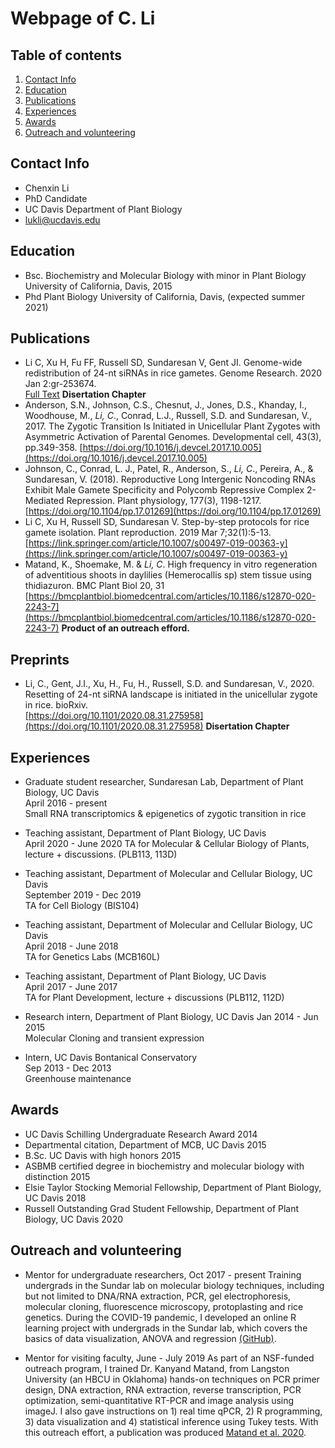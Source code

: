 # Webpage of C. Li

## Table of contents

1. [Contact Info](#Contact_Info)
2. [Education](#Education)
3. [Publications](#Publications)
4. [Experiences](#Experiences)
5. [Awards](#Awards)
6. [Outreach and volunteering](#Outreach_volunteering)

## Contact Info <a name="Contact_Info"></a>

* Chenxin Li
* PhD Candidate  
* UC Davis Department of Plant Biology 
* lukli@ucdavis.edu

## Education <a name="Education"></a>

* Bsc. Biochemistry and Molecular Biology with minor in Plant Biology  
University of California, Davis, 2015
* Phd Plant Biology
University of California, Davis, (expected summer 2021)  

## Publications <a name="Publications"></a>

* Li C, Xu H, Fu FF, Russell SD, Sundaresan V, Gent JI. Genome-wide redistribution of 24-nt siRNAs in rice gametes. Genome Research. 2020 Jan 2:gr-253674.  
[Full Text](https://genome.cshlp.org/content/early/2020/01/30/gr.253674.119.full.pdf) **Disertation Chapter** 
* Anderson, S.N., Johnson, C.S., Chesnut, J., Jones, D.S., Khanday, I., Woodhouse, M., *Li, C*., Conrad, L.J., Russell, S.D. and Sundaresan, V., 2017. The Zygotic Transition Is Initiated in Unicellular Plant Zygotes with Asymmetric Activation of Parental Genomes. Developmental cell, 43(3), pp.349-358. 
[https://doi.org/10.1016/j.devcel.2017.10.005](https://doi.org/10.1016/j.devcel.2017.10.005)  
* Johnson, C., Conrad, L. J., Patel, R., Anderson, S., *Li, C*., Pereira, A., & Sundaresan, V. (2018). Reproductive Long Intergenic Noncoding RNAs Exhibit Male Gamete Specificity and Polycomb Repressive Complex 2-Mediated Repression. Plant physiology, 177(3), 1198-1217.   
[https://doi.org/10.1104/pp.17.01269](https://doi.org/10.1104/pp.17.01269)  
* Li C, Xu H, Russell SD, Sundaresan V. Step-by-step protocols for rice gamete isolation. Plant reproduction. 2019 Mar 7;32(1):5-13.    
[https://link.springer.com/article/10.1007/s00497-019-00363-y](https://link.springer.com/article/10.1007/s00497-019-00363-y)  
* Matand, K., Shoemake, M. & *Li, C*. High frequency in vitro regeneration of adventitious shoots in daylilies (Hemerocallis sp) stem tissue using thidiazuron. BMC Plant Biol 20, 31   
[https://bmcplantbiol.biomedcentral.com/articles/10.1186/s12870-020-2243-7](https://bmcplantbiol.biomedcentral.com/articles/10.1186/s12870-020-2243-7) **Product of an outreach efford.** 

## Preprints <a name="Preprints"></a>

* Li, C., Gent, J.I., Xu, H., Fu, H., Russell, S.D. and Sundaresan, V., 2020. Resetting of 24-nt siRNA landscape is initiated in the unicellular zygote in rice. bioRxiv.  
[https://doi.org/10.1101/2020.08.31.275958](https://doi.org/10.1101/2020.08.31.275958) **Disertation Chapter**

## Experiences <a name="Experiences"></a>

* Graduate student researcher, Sundaresan Lab, Department of Plant Biology, UC Davis  
April 2016 - present  
Small RNA transcriptomics & epigenetics of zygotic transition in rice

* Teaching assistant, Department of Plant Biology, UC Davis  
April 2020 - June 2020
TA for Molecular & Cellular Biology of Plants, lecture + discussions. (PLB113, 113D) 

* Teaching assistant, Department of Molecular and Cellular Biology, UC Davis  
September 2019 - Dec 2019  
TA for Cell Biology (BIS104)

* Teaching assistant, Department of Molecular and Cellular Biology, UC Davis  
April 2018 - June 2018  
TA for Genetics Labs (MCB160L)  

* Teaching assistant, Department of Plant Biology, UC Davis  
April 2017 - June 2017  
TA for Plant Development, lecture + discussions (PLB112, 112D) 

* Research intern, Department of Plant Biology, UC Davis 
Jan 2014 - Jun 2015  
Molecular Cloning and transient expression  

* Intern, UC Davis Bontanical Conservatory  
Sep 2013 - Dec 2013   
Greenhouse maintenance

## Awards <a name="Awards"></a>

* UC Davis Schilling Undergraduate Research Award 2014
* Departmental citation, Department of MCB, UC Davis 2015
* B.Sc. UC Davis with high honors 2015
* ASBMB certified degree in biochemistry and molecular biology with distinction 2015
* Elsie Taylor Stocking Memorial Fellowship, Department of Plant Biology, UC Davis 2018
* Russell Outstanding Grad Student Fellowship, Department of Plant Biology, UC Davis 2020

## Outreach and volunteering <a name="Outreach_volunteering"></a>

* Mentor for undergraduate researchers, Oct 2017 - present
Training undergrads in the Sundar lab on molecular biology techniques, including but not limited to DNA/RNA extraction, PCR, gel electrophoresis, molecular cloning, fluorescence microscopy, protoplasting and rice genetics. During the COVID-19 pandemic, I developed an online R learning project with undergrads in the Sundar lab, which covers the basics of data visualization, ANOVA and regression [(GitHub)](https://github.com/cxli233/Online_R_learning).  

* Mentor for visiting faculty, June - July 2019
As part of an NSF-funded outreach program, I trained Dr. Kanyand Matand, from Langston University (an HBCU in Oklahoma) hands-on techniques on PCR primer design, DNA extraction, RNA extraction, reverse transcription, PCR optimization, semi-quantitative RT-PCR and image analysis using imageJ. I also gave instructions on 1) real time qPCR, 2) R programming, 3) data visualization and 4) statistical inference using Tukey tests. With this outreach effort, a publication was produced [Matand et al. 2020](https://bmcplantbiol.biomedcentral.com/articles/10.1186/s12870-020-2243-7).  
